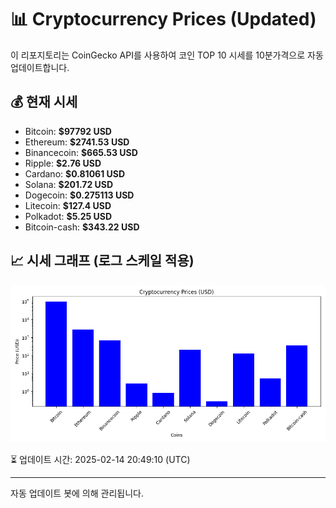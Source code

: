 
# 📊 Cryptocurrency Prices (Updated)

이 리포지토리는 CoinGecko API를 사용하여 코인 TOP 10 시세를 10분가격으로 자동 업데이트합니다.

## 💰 현재 시세
- Bitcoin: **$97792 USD**
- Ethereum: **$2741.53 USD**
- Binancecoin: **$665.53 USD**
- Ripple: **$2.76 USD**
- Cardano: **$0.81061 USD**
- Solana: **$201.72 USD**
- Dogecoin: **$0.275113 USD**
- Litecoin: **$127.4 USD**
- Polkadot: **$5.25 USD**
- Bitcoin-cash: **$343.22 USD**

## 📈 시세 그래프 (로그 스케일 적용)
![Crypto Prices](crypto_prices.png)

⏳ 업데이트 시간: 2025-02-14 20:49:10 (UTC)

---
자동 업데이트 봇에 의해 관리됩니다.
